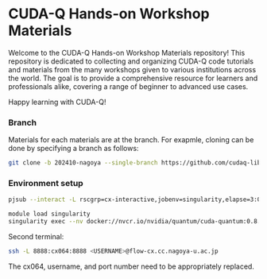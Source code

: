 **CUDA-Q Hands-on Workshop Materials**
=====================================

Welcome to the CUDA-Q Hands-on Workshop Materials repository! This repository is dedicated to collecting and organizing CUDA-Q code tutorials and materials from the many workshops given to various institutions across the world. The goal is to provide a comprehensive resource for learners and professionals alike, covering a range of beginner to advanced use cases.

Happy learning with CUDA-Q!

### Branch

Materials for each materials are at the branch.
For exapmle, cloning can be done by specifying a branch as follows:
```sh
git clone -b 202410-nagoya --single-branch https://github.com/cudaq-libraries/workshops.git
```

### Environment setup

```sh
pjsub --interact -L rscgrp=cx-interactive,jobenv=singularity,elapse=3:00:00

module load singularity
singularity exec --nv docker://nvcr.io/nvidia/quantum/cuda-quantum:0.8.0 jupyter lab --notebook-dir=${HOME} --ip='*' --port=8888 --no-browser --allow-root
```

Second terminal:
```sh
ssh -L 8888:cx064:8888 <USERNAME>@flow-cx.cc.nagoya-u.ac.jp
```

The cx064, username, and port number need to be appropriately replaced.
